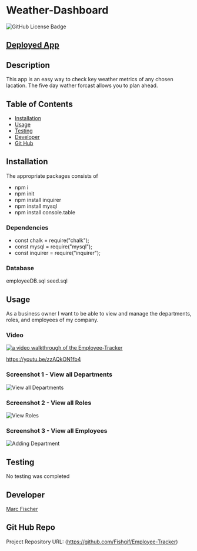 # Weather-Dashboard



 
 ![GitHub License Badge](https://shields.io/badge/license-MIT-green)


 ## [Deployed App](https://fishgif.github.io/Employee-Tracker/)

## Description
This app is an easy way to check key weather metrics of any chosen lacation. The five day wather forcast allows you to plan ahead.


## Table of Contents
- [Installation](#installation)
- [Usage](#usage)
- [Testing](#testing)
- [Developer](#developer)
- [Git Hub](#git_hub_repo)


## Installation
The appropriate packages consists of 
* npm i 
* npm init
* npm install inquirer
* npm install mysql
* npm install console.table

### Dependencies
* const chalk = require("chalk");
* const mysql = require("mysql");
* const inquirer = require("inquirer");

### Database 
employeeDB.sql
seed.sql

## Usage
As a business owner
I want to be able to view and manage the departments, roles, and employees of my company.

### Video
[![a video walkthrough of the Employee-Tracker](./assets/images/home_screen.png)](https://www.youtube.com/watch?v=zzAQkON1fb4 "Employee-Tracker App")

https://youtu.be/zzAQkON1fb4


### Screenshot 1 - View all Departments
![View all Departments](./assets/images/view_departments.png)


### Screenshot 2 - View all Roles 
![View Roles](./assets/images/view_roles.png)

### Screenshot 3 - View all Employees
![Adding Department](./assets/images/view_departments.png)


## Testing
No testing was completed

## Developer
[Marc Fischer](https://github.com/Fishgif)

## Git Hub Repo
Project Repository URL: (https://github.com/Fishgif/Employee-Tracker)



